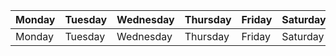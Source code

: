 | Monday | Tuesday | Wednesday | Thursday | Friday | Saturday | Sunday |  
| ---- | ---- | ---- | ---- | ---- | ---- | ---- |  
| Monday | Tuesday | Wednesday | Thursday | Friday | Saturday | Sunday || Monday | Tuesday | Wednesday | Thursday | Friday | Saturday | Sunday |